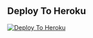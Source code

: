 ## Deploy To Heroku

[![Deploy To Heroku](https://www.herokucdn.com/deploy/button.svg)](https://heroku.com/new-app?template=https://github.com/AdityaHalder/Text-Leech)
